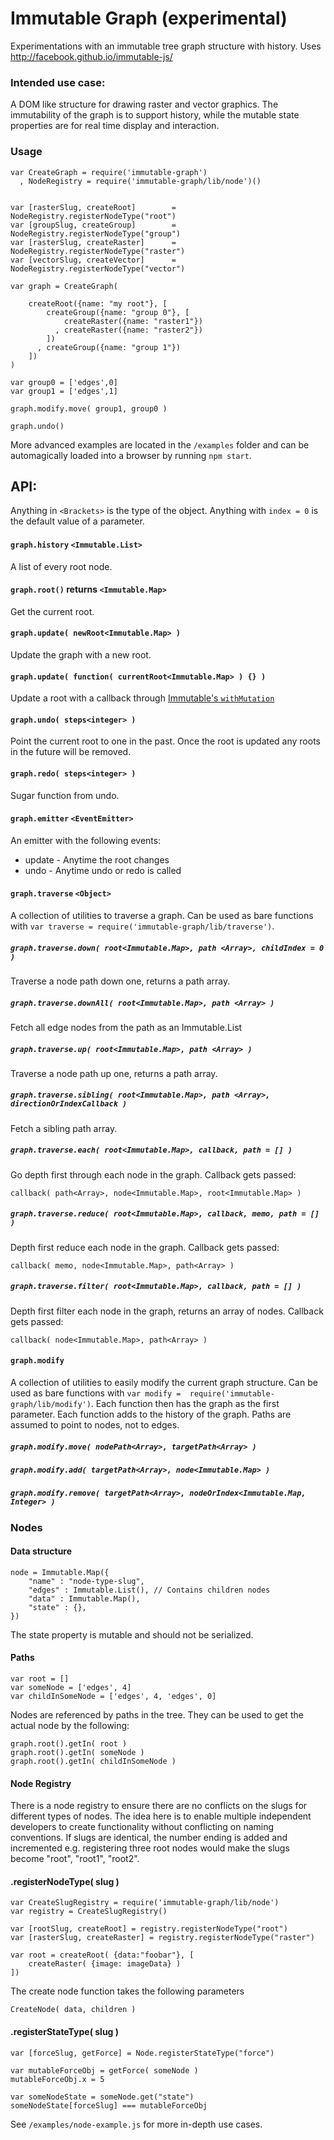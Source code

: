 # Immutable Graph (experimental)

Experimentations with an immutable tree graph structure with history. Uses http://facebook.github.io/immutable-js/

### Intended use case:

A DOM like structure for drawing raster and vector graphics. The immutability of the graph is to support history, while the mutable state properties are for real time display and interaction.

### Usage

    var CreateGraph = require('immutable-graph')
      , NodeRegistry = require('immutable-graph/lib/node')()
    
    
    var [rasterSlug, createRoot]		= NodeRegistry.registerNodeType("root")
    var [groupSlug, createGroup]		= NodeRegistry.registerNodeType("group")
    var [rasterSlug, createRaster]		= NodeRegistry.registerNodeType("raster")
    var [vectorSlug, createVector]		= NodeRegistry.registerNodeType("vector")
    
	var graph = CreateGraph(
        
		createRoot({name: "my root"}, [
			createGroup({name: "group 0"}, [
				createRaster({name: "raster1"})
			  , createRaster({name: "raster2"})
			])
		  , createGroup({name: "group 1"})
		])
	)
    
	var group0 = ['edges',0]
	var group1 = ['edges',1]
    
	graph.modify.move( group1, group0 )
    
    graph.undo()

More advanced examples are located in the `/examples` folder and can be automagically loaded into a browser by running `npm start`.

## API:

Anything in `<Brackets>` is the type of the object. Anything with `index = 0` is the default value of a parameter.

#### `graph.history` `<Immutable.List>`

A list of every root node.

#### `graph.root()` returns `<Immutable.Map>`

Get the current root.

#### `graph.update( newRoot<Immutable.Map> )`

Update the graph with a new root.

#### `graph.update( function( currentRoot<Immutable.Map> ) {} )`

Update a root with a callback through [Immutable's `withMutation`](http://facebook.github.io/immutable-js/docs/#/Map/withMutations)

#### `graph.undo( steps<integer> )`

Point the current root to one in the past. Once the root is updated any roots in the future will be removed.

#### `graph.redo( steps<integer> )`

Sugar function from undo.

#### `graph.emitter` `<EventEmitter>`

An emitter with the following events:
 * update - Anytime the root changes
 * undo - Anytime undo or redo is called

#### `graph.traverse` `<Object>`

A collection of utilities to traverse a graph. Can be used as bare functions with `var traverse = require('immutable-graph/lib/traverse')`.

##### `graph.traverse.down( root<Immutable.Map>, path <Array>, childIndex = 0 )`

Traverse a node path down one, returns a path array.

##### `graph.traverse.downAll( root<Immutable.Map>, path <Array> )`

Fetch all edge nodes from the path as an Immutable.List

##### `graph.traverse.up( root<Immutable.Map>, path <Array> )`

Traverse a node path up one, returns a path array.

##### `graph.traverse.sibling( root<Immutable.Map>, path <Array>, directionOrIndexCallback )`

Fetch a sibling path array.

##### `graph.traverse.each( root<Immutable.Map>, callback, path = [] )`

Go depth first through each node in the graph. Callback gets passed:

    callback( path<Array>, node<Immutable.Map>, root<Immutable.Map> )

##### `graph.traverse.reduce( root<Immutable.Map>, callback, memo, path = [] )`

Depth first reduce each node in the graph. Callback gets passed:

    callback( memo, node<Immutable.Map>, path<Array> )

##### `graph.traverse.filter( root<Immutable.Map>, callback, path = [] )`

Depth first filter each node in the graph, returns an array of nodes. Callback gets passed:

    callback( node<Immutable.Map>, path<Array> )


#### `graph.modify`

A collection of utilities to easily modify the current graph structure. Can be used as bare functions with `var modify =  require('immutable-graph/lib/modify')`. Each function then has the graph as the first parameter. Each function adds to the history of the graph. Paths are assumed to point to nodes, not to edges.

##### `graph.modify.move( nodePath<Array>, targetPath<Array> )`

##### `graph.modify.add( targetPath<Array>, node<Immutable.Map> )`

##### `graph.modify.remove( targetPath<Array>, nodeOrIndex<Immutable.Map, Integer> )`


### Nodes

#### Data structure
    node = Immutable.Map({
        "name" : "node-type-slug",
        "edges" : Immutable.List(), // Contains children nodes
        "data" : Immutable.Map(),
        "state" : {},
    })

The state property is mutable and should not be serialized.

#### Paths

    var root = []
    var someNode = ['edges', 4]
    var childInSomeNode = ['edges', 4, 'edges', 0]

Nodes are referenced by paths in the tree. They can be used to get the actual node by the following:

    graph.root().getIn( root )
    graph.root().getIn( someNode )
    graph.root().getIn( childInSomeNode )

#### Node Registry

There is a node registry to ensure there are no conflicts on the slugs for different types of nodes. The idea here is to enable multiple independent developers to create functionality without conflicting on naming conventions. If slugs are identical, the number ending is added and incremented e.g. registering three root nodes would make the slugs become "root", "root1", "root2".

#### .registerNodeType( slug )

    var CreateSlugRegistry = require('immutable-graph/lib/node')
    var registry = CreateSlugRegistry()
    
    var [rootSlug, createRoot] = registry.registerNodeType("root")
    var [rasterSlug, createRaster] = registry.registerNodeType("raster")
    
    var root = createRoot( {data:"foobar"}, [
        createRaster( {image: imageData} )
    ])

The create node function takes the following parameters

    CreateNode( data, children )

#### .registerStateType( slug )

    var [forceSlug, getForce] = Node.registerStateType("force")
    
    var mutableForceObj = getForce( someNode )    
    mutableForceObj.x = 5
    
    var someNodeState = someNode.get("state")
    someNodeState[forceSlug] === mutableForceObj

See `/examples/node-example.js` for more in-depth use cases.
